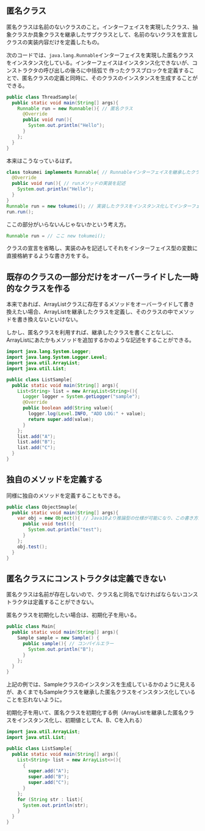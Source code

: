 ## 匿名クラス

匿名クラスは名前のないクラスのこと。インターフェイスを実現したクラス、抽象クラスか具象クラスを継承したサブクラスとして、名前のないクラスを宣言しクラスの実装内容だけを定義したもの。

次のコードでは、`java.lang.Runnable`インターフェイスを実現した匿名クラスをインスタンス化している。インターフェイスはインスタンス化できないが、コンストラクタの呼び出しの後ろに中括弧で
作ったクラスブロックを定義することで、匿名クラスの定義と同時に、そのクラスのインスタンスを生成することができる。

```Java
public class ThreadSample{
  public static void main(String[] args){
    Runnable run = new Runnable(){ // 匿名クラス
      @Override
      public void run(){
        System.out.println("Hello");
      }
    };
  }
}
```

本来はこうなっているはず。

```Java
class tokumei implements Runnable{ // Runnableインターフェイスを継承したクラスを定義
  @Override
  public void run(){ // runメソッドの実装を記述
    System.out.println("Hello");
  }
}
Runnable run = new tokumei(); // 実装したクラスをインスタンス化してインターフェイス型の変数に格納
run.run();
```

ここの部分がいらないんじゃないかという考え方。

```Java
Runnable run = // ここ new tokumei();
```

クラスの宣言を省略し、実装のみを記述してそれをインターフェイス型の変数に直接格納するような書き方をする。

## 既存のクラスの一部分だけをオーバーライドした一時的なクラスを作る

本来であれば、ArrayListクラスに存在するメソッドをオーバーライドして書き換えたい場合、ArrayListを継承したクラスを定義し、そのクラスの中でメソッドを書き換えないといけない。

しかし、匿名クラスを利用すれば、継承したクラスを書くことなしに、ArrayListにあたかもメソッドを追加するかのような記述をすることができる。

```Java
import java.lang.System.Logger;
import java.lang.System.Logger.Level;
import java.util.ArrayList;
import java.util.List;

public class ListSample{
  public static void main(String[] args){
    List<String> list = new ArrayList<String>(){
      Logger logger = System.getLogger("sample");
      @Override
      public boolean add(String value){
        logger.log(Level.INFO, "ADD LOG:" + value);
        return super.add(value);
      }
    };
    list.add("A");
    list.add("B");
    list.add("C");
  }
}
```

## 独自のメソッドを定義する

同様に独自のメソッドを定義することもできる。

```Java
public class ObjectSmaple{
  public static void main(String[] args){
    var obj = new Object(){ // Java10より推論型の仕様が可能になり、この書き方が可能になった
      public void test(){
        System.out.println("test");
      }
    };
    obj.test();
  }
}
```

## 匿名クラスにコンストラクタは定義できない

匿名クラスは名前が存在しないので、クラス名と同名でなければならないコンストラクタは定義することができない。

匿名クラスを初期化したい場合は、初期化子を用いる。

```Java
public class Main{
  public static void main(String[] args){
    Sample sample = new Sample() {
      public sample(){ // コンパイルエラー
        System.out.println("B");
      }
    };
  }
}
```

上記の例では、Sampleクラスのインスタンスを生成しているかのように見えるが、あくまでもSampleクラスを継承した匿名クラスをインスタンス化していることを忘れないように。

初期化子を用いて、匿名クラスを初期化する例（ArrayListを継承した匿名クラスをインスタンス化し、初期値としてA、B、Cを入れる）

```Java
import java.util.ArrayList;
import java.util.List;

public class ListSample{
  public static void main(String[] args){
    List<String> list = new ArrayList<>(){
      {
        super.add("A");
        super.add("B");
        super.add("C");
      }
    };
    for (String str : list){
      System.out.println(str);
    }
  }
}
```






